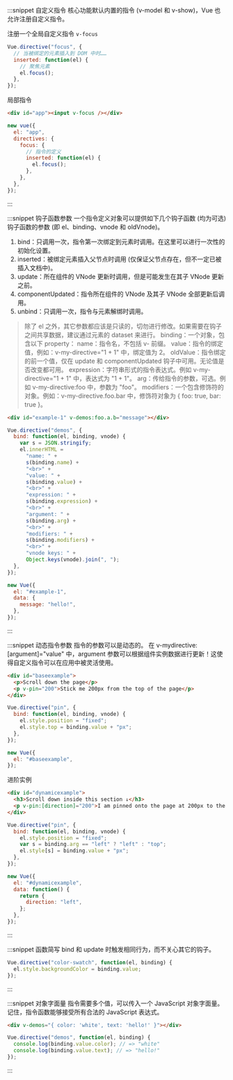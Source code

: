 :::snippet 自定义指令
核心功能默认内置的指令 (v-model 和 v-show)，Vue 也允许注册自定义指令。

注册一个全局自定义指令 `v-focus`

```javascript
Vue.directive("focus", {
  // 当被绑定的元素插入到 DOM 中时……
  inserted: function(el) {
    // 聚焦元素
    el.focus();
  },
});
```

局部指令

```html
<div id="app"><input v-focus /></div>
```

```javascript
new vue({
  el: "app",
  directives: {
    focus: {
      // 指令的定义
      inserted: function(el) {
        el.focus();
      },
    },
  },
});
```

:::

:::snippet 钩子函数参数
一个指令定义对象可以提供如下几个钩子函数 (均为可选)
钩子函数的参数 (即 el、binding、vnode 和 oldVnode)。

1. bind：只调用一次，指令第一次绑定到元素时调用。在这里可以进行一次性的初始化设置。
2. inserted：被绑定元素插入父节点时调用 (仅保证父节点存在，但不一定已被插入文档中)。
3. update：所在组件的 VNode 更新时调用，但是可能发生在其子 VNode 更新之前。
4. componentUpdated：指令所在组件的 VNode 及其子 VNode 全部更新后调用。
5. unbind：只调用一次，指令与元素解绑时调用。

> 除了 el 之外，其它参数都应该是只读的，切勿进行修改。如果需要在钩子之间共享数据，建议通过元素的 dataset 来进行。
> binding：一个对象，包含以下 property：
> name：指令名，不包括 v- 前缀。
> value：指令的绑定值，例如：v-my-directive="1 + 1" 中，绑定值为 2。
> oldValue：指令绑定的前一个值，仅在 update 和 componentUpdated 钩子中可用。无论值是否改变都可用。
> expression：字符串形式的指令表达式。例如 v-my-directive="1 + 1" 中，表达式为 "1 + 1"。
> arg：传给指令的参数，可选。例如 v-my-directive:foo 中，参数为 "foo"。
> modifiers：一个包含修饰符的对象。例如：v-my-directive.foo.bar 中，修饰符对象为 { foo: true, bar: true }。

```html
<div id="example-1" v-demos:foo.a.b="message"></div>
```

```javascript
Vue.directive("demos", {
  bind: function(el, binding, vnode) {
    var s = JSON.stringify;
    el.innerHTML =
      "name: " +
      s(binding.name) +
      "<br>" +
      "value: " +
      s(binding.value) +
      "<br>" +
      "expression: " +
      s(binding.expression) +
      "<br>" +
      "argument: " +
      s(binding.arg) +
      "<br>" +
      "modifiers: " +
      s(binding.modifiers) +
      "<br>" +
      "vnode keys: " +
      Object.keys(vnode).join(", ");
  },
});

new Vue({
  el: "#example-1",
  data: {
    message: "hello!",
  },
});
```

:::

:::snippet 动态指令参数
指令的参数可以是动态的。
在 v-mydirective:[argument]="value" 中，argument 参数可以根据组件实例数据进行更新！这使得自定义指令可以在应用中被灵活使用。

```html
<div id="baseexample">
  <p>Scroll down the page</p>
  <p v-pin="200">Stick me 200px from the top of the page</p>
</div>
```

```javascript
Vue.directive("pin", {
  bind: function(el, binding, vnode) {
    el.style.position = "fixed";
    el.style.top = binding.value + "px";
  },
});

new Vue({
  el: "#baseexample",
});
```

进阶实例

```html
<div id="dynamicexample">
  <h3>Scroll down inside this section ↓</h3>
  <p v-pin:[direction]="200">I am pinned onto the page at 200px to the left.</p>
</div>
```

```javascript
Vue.directive("pin", {
  bind: function(el, binding, vnode) {
    el.style.position = "fixed";
    var s = binding.arg == "left" ? "left" : "top";
    el.style[s] = binding.value + "px";
  },
});

new Vue({
  el: "#dynamicexample",
  data: function() {
    return {
      direction: "left",
    };
  },
});
```

:::

:::snippet 函数简写
bind 和 update 时触发相同行为，而不关心其它的钩子。

```javascript
Vue.directive("color-swatch", function(el, binding) {
  el.style.backgroundColor = binding.value;
});
```

:::

:::snippet 对象字面量
指令需要多个值，可以传入一个 JavaScript 对象字面量。记住，指令函数能够接受所有合法的 JavaScript 表达式。

```html
<div v-demos="{ color: 'white', text: 'hello!' }"></div>
```

```javascript
Vue.directive("demos", function(el, binding) {
  console.log(binding.value.color); // => "white"
  console.log(binding.value.text); // => "hello!"
});
```

:::
